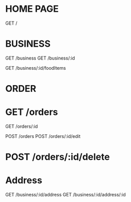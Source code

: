 # HOME PAGE

GET /

# BUSINESS 

GET /business
GET /business/:id

GET /business/:id/foodItems

# ORDER 

# GET /orders
GET /orders/:id

POST /orders
POST /orders/:id/edit
# POST /orders/:id/delete

# Address

GET /business/:id/address
GET /business/:id/address/:id

# 

